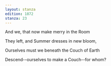 ```yaml
---
layout: stanza
edition: 1872
stanza: 23
---
```


And we, that now make merry in the Room

They left, and Summer dresses in new bloom,

Ourselves must we beneath the Couch of Earth

Descend--ourselves to make a Couch--for whom?